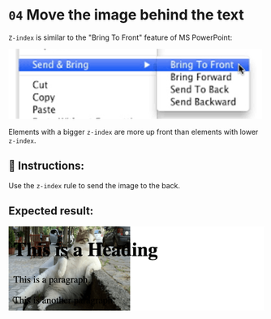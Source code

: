 # `04` Move the image behind the text

`Z-index` is similar to the "Bring To Front" feature of MS PowerPoint:

![Z-index](../../.learn/assets/f4hm3qp.png?raw=true)

Elements with a bigger `z-index` are more up front than elements with lower `z-index`.

## 📝 Instructions:

Use the `z-index` rule to send the image to the back.

## Expected result:

![04-Move-image-behind-the-text](../../.learn/assets/z-index.png?raw=true)